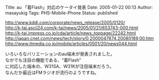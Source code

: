 Title: au 「着Flash」対応のケータイ発表
Date: 2005-01-22 00:13
Author: masayukig
Tags: PHS-Mobile-Phone
Status: published

<http://www.kddi.com/corporate/news_release/2005/0120/>  
<http://k-tai.ascii24.com/k-tai/news/2005/01/21/653743-000.html>  
<http://k-tai.impress.co.jp/cda/article/news_toppage/22242.html>  
<http://japan.cnet.com/news/tech/story/0,2000047674,20080189,00.htm>  
<http://www.itmedia.co.jp/mobile/articles/0501/20/news044.html>

いろいろなバリエーションのau端末が発表されました。  
なかでも注目の機能である、“着Flash”  
に対応した端末の、W31SA、W31Kが注目端末だろう。  
なんだか最近はFMラジオが流行のようですね。
